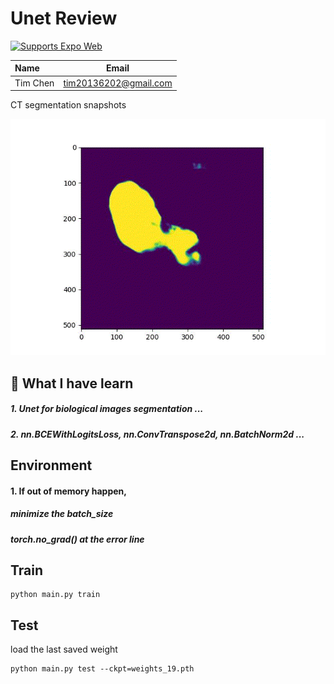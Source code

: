 # Unet Review

<p>
  <!-- Web -->
  <a href="https://docs.expo.dev/workflow/web/">
    <img alt="Supports Expo Web" longdesc="Supports Expo Web" src="https://img.shields.io/badge/web-4630EB.svg?style=flat-square&logo=GOOGLE-CHROME&labelColor=4285F4&logoColor=fff" />
  </a>
</p>

<!-- Tables -->

| Name     | Email                 |
| :------- | --------------------- |
| Tim Chen | tim20136202@gmail.com |

CT segmentation snapshots

<img src=".\CT.gif" alt="Home" style="zoom: 100%;" />


## 📝 What I have learn

##### 1. Unet for biological images segmentation ...

##### 2. nn.BCEWithLogitsLoss, nn.ConvTranspose2d, nn.BatchNorm2d ...


## Environment

#### 1. If out of memory happen, 
#####  minimize the batch_size
#####  torch.no_grad() at the error line

## Train
```shell
python main.py train
```

## Test
load the last saved weight
```shell
python main.py test --ckpt=weights_19.pth
```